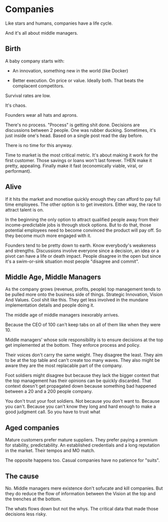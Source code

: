 <!-- hidden -->

# Companies

Like stars and humans, companies have a life cycle.

And it's all about middle managers.


## Birth

A baby company starts with:

- An innovation, something new in the world (like Docker)

- Better execution. On price or value. Ideally both. That beats
  the complacent competitors.

Survival rates are low.

It's chaos.

Founders wear all hats and aprons.

There's no process. "Process" is getting shit done. Decisions
are discussions between 2 people. One was rubber ducking.
Sometimes, it's just inside one's head. Based on a single post
read the day before.

There is no time for this anyway.

Time to market is the most critical metric. It's about making
it work for the first customer. Those savings or loans won't last
forever. THEN make it pretty, appealing. Finally make it fast
(economically viable, viral, or performant).


## Alive

If it hits the market and monetise quickly enough they can afford to
pay full time employees. The other option is to get investors. Either
way, the race to attract talent is on.

In the beginning the only option to attract qualified people away from
their income-predictable jobs is through stock options. But to do
that, those potential employees need to become convinced the product
will pay off. So they become much more engaged with it.

Founders tend to be pretty down to earth. Know everybody's weakeness
and strengths. Discussions involve everyone since a decision, an idea 
or a pivot can have a life or death impact. People disagree in the
open but since it's a swim-or-sink situation most people "disagree
and commit".


## Middle Age, Middle Managers

As the company grows (revenue, profits, people) top management
tends to be pulled more onto the business side of things. Strategic
Innovation, Vision And Values. Cool shit like this. They get less
involved in the mundane implementation details and people doing it.

The middle age of middle managers inexorably arrives.

Because the CEO of 100 can't keep tabs on all of them like when
they were 10.

Middle managers' whose sole responsibility is to ensure decisions
at the top get implemented at the bottom. They enforce process and
policy.

Their voices don't carry the same weight. They disagree the least.
They aim to be at the top table and can't create too many waves.
They also might be aware they are the most replacable part of the
company.

Foot soldiers might disagree but because they lack the bigger
context that the top management has their opinions can be quickly
discarded. That context doesn't get propagated down because
something bad happened between a 20 and a 200 people company.

You don't trust your foot soldiers. Not because you don't want to.
Because you can't. Because you can't know they long and hard enough
to make a good judgment call. So you have to trust what 


## Aged companies

Mature customers prefer mature suppliers. They prefer paying a premium
for stability, predictability. An established credentials and a long
reputation in the market. Their tempos and MO match.

The opposite happens too. Casual companies have no patience for "suits".


## The cause

No. Middle managers mere existence don't sofucate and kill companies.
But they do reduce the flow of information between the Vision at the
top and the trenches at the bottom.

The whats flows down but not the whys. The critical data that made those
decisions less risky.


<!--
## Cults

Severance is a great show that portrays that at some point, a company can
become a cult. (On the other hand, cults to be long lasting need to run
things like a company.)

Both rely on the same thing. The need to do more.

Both advertise opportunities for growth and promise to treat you like 
"faaaamiily". Over time you are downgraded to a number, with a set of 
figures attached to your name. You are work force. There is even a human 
resources department to handle you. Really, to protect the company from 
you but anyway.

But someone can only extract more from another person if that person
can improve. Cults to do this by slowly crushing your spirit with
guilty. "You are good. God loves you. But... you need to write me a
check or do this and that". More. There's never enough.

Companies use growth plans and career ladders, where your 
responsilibities and your impact radius increases but your pay
barely moves.
-->

